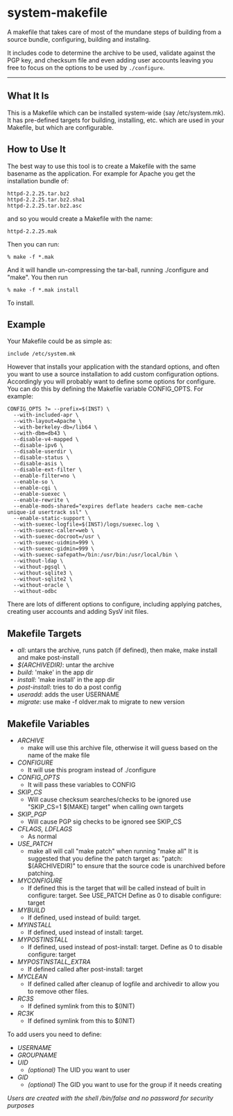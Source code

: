 # system-makefile

A makefile that takes care of most of the mundane steps of building from a source bundle, configuring, building and installng.

It includes code to determine the archive to be used, validate against the PGP key, and checksum file and even adding user accounts leaving you free to focus on the options to be used by `./configure`.

<hr/>


## What It Is

This is a Makefile which can be installed system-wide (say /etc/system.mk). It has pre-defined targets for building, installing, etc. which are used in your Makefile, but which are configurable.

## How to Use It


The best way to use this tool is to create a Makefile with the same basename as the application. For example for Apache you get the installation bundle of:

```
httpd-2.2.25.tar.bz2
httpd-2.2.25.tar.bz2.sha1
httpd-2.2.25.tar.bz2.asc
```

and so you would create a Makefile with the name:

`httpd-2.2.25.mak`

Then you can run:

`% make -f *.mak`

And it will handle un-compressing the tar-ball, running ./configure and "make". You then run

`% make -f *.mak install`

To install.


## Example

Your Makefile could be as simple as:

`include /etc/system.mk`

However that installs your application with the standard options, and often you want to use a source installation to add custom configuration options. Accordingly you will probably want to define some options for configure. You can do this by defining the Makefile variable CONFIG_OPTS. For example:

```
CONFIG_OPTS ?= --prefix=$(INST) \
  --with-included-apr \
  --with-layout=Apache \
  --with-berkeley-db=/lib64 \
  --with-dbm=db43 \
  --disable-v4-mapped \
  --disable-ipv6 \
  --disable-userdir \
  --disable-status \
  --disable-asis \
  --disable-ext-filter \
  --enable-filter=no \
  --enable-so \
  --enable-cgi \
  --enable-suexec \
  --enable-rewrite \
  --enable-mods-shared="expires deflate headers cache mem-cache unique-id usertrack ssl" \
  --enable-static-support \
  --with-suexec-logfile=$(INST)/logs/suexec.log \
  --with-suexec-caller=web \
  --with-suexec-docroot=/usr \
  --with-suexec-uidmin=999 \
  --with-suexec-gidmin=999 \
  --with-suexec-safepath=/bin:/usr/bin:/usr/local/bin \
  --without-ldap \
  --without-pgsql \
  --without-sqlite3 \
  --without-sqlite2 \
  --without-oracle \
  --without-odbc
```


There are lots of different options to configure, including applying patches, creating user accounts and adding SysV init files.


## Makefile Targets

* *all*: untars the archive, runs patch (if defined), then make, make install and make post-install
* *$(ARCHIVEDIR)*:  untar the archive
* *build*:          'make' in the app dir
* *install*:        'make install' in the app dir
* *post-install*:   tries to do a post config
* *useradd*:        adds the user USERNAME
* *migrate*:        use make -f oldver.mak to migrate to new version


## Makefile Variables

* *ARCHIVE*
  * make will use this archive file, otherwise it will guess based on the name of the make file
* *CONFIGURE*
  * It will use this program instead of ./configure
* *CONFIG_OPTS*
  * It will pass these variables to CONFIG
* *SKIP_CS*
  * Will cause checksum searches/checks to be ignored use "SKIP_CS=1 $(MAKE) target" when calling own targets
* *SKIP_PGP*
  * Will cause PGP sig checks to be ignored see SKIP_CS
* *CFLAGS, LDFLAGS*
  * As normal
* *USE_PATCH*
  * make all will call "make patch" when running "make all" It is suggested that you define the patch target as:  "patch: $(ARCHIVEDIR)" to ensure that the source code is unarchived before patching.
* *MYCONFIGURE*
  * If defined this is the target that will be called instead of built in configure: target. See USE_PATCH Define as 0 to disable configure: target
* *MYBUILD*
  * If defined, used instead of build: target.
* *MYINSTALL*
  * If defined, used instead of install: target.
* *MYPOSTINSTALL*
  * If defined, used instead of post-install: target.  Define as 0 to disable configure: target
* *MYPOSTINSTALL_EXTRA*
  * If defined called after post-install: target
* *MYCLEAN*
  * If defined called after cleanup of logfile and archivedir to allow you to remove other files.
* *RC3S*
  * If defined symlink from this to $(INIT)
* *RC3K*
  * If defined symlink from this to $(INIT)


To add users you need to define:

* *USERNAME*
* *GROUPNAME*
* *UID*
  * _(optional)_ The UID you want to user
* *GID*
  * _(optional)_ The GID you want to use for the group if it needs creating

*Users are created with the shell /bin/false and no password for security purposes*

